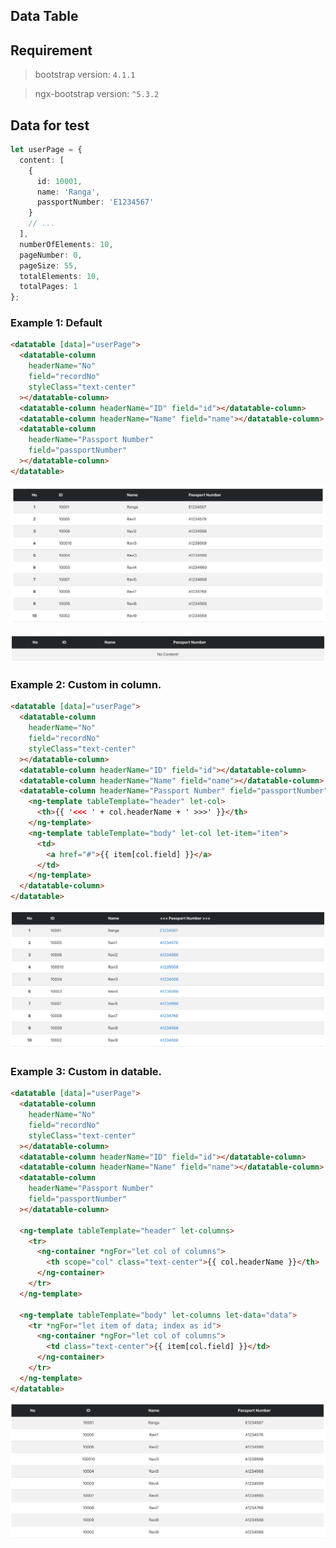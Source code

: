 ## Data Table

## Requirement

> bootstrap version: `4.1.1`

> ngx-bootstrap version: `^5.3.2`

## Data for test

```typescript
let userPage = {
  content: [
    {
      id: 10001,
      name: 'Ranga',
      passportNumber: 'E1234567'
    }
    // ...
  ],
  numberOfElements: 10,
  pageNumber: 0,
  pageSize: 55,
  totalElements: 10,
  totalPages: 1
};
```

### Example 1: Default

```html
<datatable [data]="userPage">
  <datatable-column
    headerName="No"
    field="recordNo"
    styleClass="text-center"
  ></datatable-column>
  <datatable-column headerName="ID" field="id"></datatable-column>
  <datatable-column headerName="Name" field="name"></datatable-column>
  <datatable-column
    headerName="Passport Number"
    field="passportNumber"
  ></datatable-column>
</datatable>
```

![datatable-example-01-default](/angular/docs/images/datatable-example-01-default.png)

![datatable-example-00-no-content](/angular/docs/images/datatable-example-00-no-content.png)

### Example 2: Custom in column.

```html
<datatable [data]="userPage">
  <datatable-column
    headerName="No"
    field="recordNo"
    styleClass="text-center"
  ></datatable-column>
  <datatable-column headerName="ID" field="id"></datatable-column>
  <datatable-column headerName="Name" field="name"></datatable-column>
  <datatable-column headerName="Passport Number" field="passportNumber">
    <ng-template tableTemplate="header" let-col>
      <th>{{ '<<< ' + col.headerName + ' >>>' }}</th>
    </ng-template>
    <ng-template tableTemplate="body" let-col let-item="item">
      <td>
        <a href="#">{{ item[col.field] }}</a>
      </td>
    </ng-template>
  </datatable-column>
</datatable>
```

![datatable-example-02-custom-in-column](/angular/docs/images/datatable-example-02-custom-in-column.png)

### Example 3: Custom in datable.

```html
<datatable [data]="userPage">
  <datatable-column
    headerName="No"
    field="recordNo"
    styleClass="text-center"
  ></datatable-column>
  <datatable-column headerName="ID" field="id"></datatable-column>
  <datatable-column headerName="Name" field="name"></datatable-column>
  <datatable-column
    headerName="Passport Number"
    field="passportNumber"
  ></datatable-column>

  <ng-template tableTemplate="header" let-columns>
    <tr>
      <ng-container *ngFor="let col of columns">
        <th scope="col" class="text-center">{{ col.headerName }}</th>
      </ng-container>
    </tr>
  </ng-template>

  <ng-template tableTemplate="body" let-columns let-data="data">
    <tr *ngFor="let item of data; index as id">
      <ng-container *ngFor="let col of columns">
        <td class="text-center">{{ item[col.field] }}</td>
      </ng-container>
    </tr>
  </ng-template>
</datatable>
```

![datatable-example-03-custom-in-datatable](/angular/docs/images/datatable-example-03-custom-in-datatable.png)

